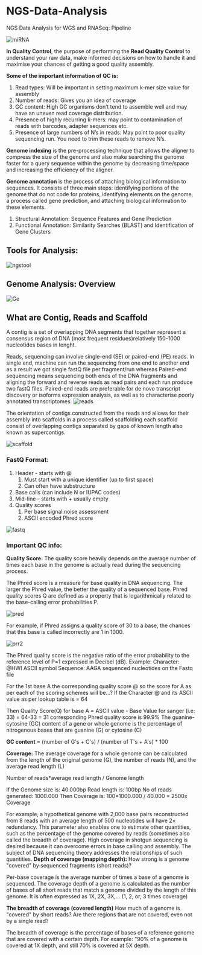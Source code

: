 # NGS-Data-Analysis
NGS Data Analysis for WGS and RNASeq: Pipeline

  ![miRNA](https://user-images.githubusercontent.com/97247515/149810739-f0eaa3eb-6430-4538-8235-e82af3e912f5.jpg)
  
  **In Quality Control**, the purpose of performing the **Read Quality Control** to understand your raw data, make informed decisions on how to handle it and maximise your chances of getting a good quality assembly.
  
  **Some of the important information of QC is:** 
1. Read types: Will be important in setting maximum k-mer size value for assembly
2. Number of reads: Gives you an idea of coverage
3. GC content: High GC organisms don’t tend to assemble well and may have an uneven read coverage distribution.
4. Presence of highly recurring k-mers: may point to contamination of reads with barcodes, adapter sequences etc.
5. Presence of large numbers of N’s in reads: May point to poor quality sequencing run. You need to trim these reads to remove N’s.
  
  **Genome indexing** is the pre-processing technique that allows the aligner to compress the size of the genome and also make searching the genome faster for a query sequence within the genome by decreasing time/space and increasing the efficiency of the aligner. 
  
**Genome annotation** is the process of attaching biological information to sequences. It consists of three main steps: identifying portions of the genome that do not code for proteins, identifying elements on the genome, a process called gene prediction, and attaching biological information to these elements.

1. Structural Annotation: Sequence Features and Gene Prediction
2. Functional Annotation: Similarity Searches (BLAST) and Identification of Gene Clusters

## **Tools for** Analysis:
![ngstool](https://user-images.githubusercontent.com/97247515/155968414-0872cb0c-828b-4888-8e30-1d311b1d7da2.png)

## Genome Analysis: Overview

 ![Ge](https://user-images.githubusercontent.com/97247515/149814959-ca477ac1-1884-486f-8110-9215448cdb3e.png)
 ## What are Contig, Reads and Scaffold
 A contig is a set of overlapping DNA segments that together represent a consensus region of DNA (most frequent residues)relatively 150-1000 nucleotides bases in lenght.
 
Reads, sequencing can involve single-end (SE) or paired-end (PE) reads. In single end, machine can run the sequencing from one end to another end as a result we got single fastQ file per fragment/run whereas Paired-end sequencing means sequencing both ends of the DNA fragments and aligning the forward and reverse reads as read pairs and each run produce two fastQ files. Paired-end reads are preferable for de novo transcript discovery or isoforms expression analysis, as well as to characterise poorly annotated transcriptomes.
![reads](https://user-images.githubusercontent.com/97247515/155056129-023e2546-9499-419f-8caf-a45b3f838de4.png)

The orientation of contigs constructed from the reads and allows for their assembly into scaffolds in a process called scaffolding each scaffold consist of overlapping contigs separated by gaps of known length also known as supercontigs.

![scaffold](https://user-images.githubusercontent.com/97247515/155056861-39f56ebc-df2a-4e82-bba9-995bc19ddab8.png)

### FastQ Format:
1. Header - starts with @
   1. Must start with a unique identifier (up to first space)
   2. Can often have substructure
2. Base calls (can include N or IUPAC codes)
3. Mid-line - starts with + usually empty
4. Quality scores
   1. Per base signal:noise assessment
   2. ASCII encoded Phred score

![fastq](https://user-images.githubusercontent.com/97247515/155057852-e7adc578-835a-42be-8200-0c0f5c0895da.png)

### Important QC info:
**Quality Score:** The quality score heavily depends on the average number of times each base in the genome is actually read during the sequencing process.

The Phred score is a measure for base quality in DNA sequencing. The larger the Phred value, the better the quality of a sequenced base.
Phred quality scores Q are defined as a property that is logarithmically related to the base-calling error probabilities P.

![pred](https://user-images.githubusercontent.com/97247515/155059854-154c1362-6dad-49c8-8bf8-bce698690f26.png)

For example, if Phred assigns a quality score of 30 to a base, the chances that this base is called incorrectly are 1 in 1000.

![prr2](https://user-images.githubusercontent.com/97247515/155060160-ed531742-ee15-4c9d-b321-b25ccea8eb12.png)

The Phred quality score is the negative ratio of the error probability to the reference level of P=1 expressed in Decibel (dB).
Example: 
Character: @HWI ASCII symbol
Sequence:  AAGA sequenced nucleotides on the Fastq file

For the 1st base A the corresponding quality score @ so the score for A as per each of the scoring schemes will be…? If the Character @ and its ASCII value as per lookup table is = 64

Then Quality Score(Q) for base A = ASCII value - Base Value for sanger (i.e: 33)
                                                         = 64-33 
                                                         = 31 corresponding Phred quality score is 99.9%
The guanine-cytosine (GC) content of a gene or whole genome is the percentage of nitrogenous bases that are guanine (G) or cytosine (C)

**GC content**  = (number of G's + C's)  /  (number of T's + A's)  * 100


**Coverage:** The average coverage for a whole genome can be calculated from the length of the original genome (G), the number of reads (N), and the average read length (L)

Number of reads*average read length / Genome length

If the 
Genome size is: 40.000bp
Read length is: 100bp
No of reads generated: 1000.000
Then Coverage is: 100*1000.000 / 40.000 = 2500x Coverage

For example, a hypothetical genome with 2,000 base pairs reconstructed from 8 reads with an average length of 500 nucleotides will have 2× redundancy. This parameter also enables one to estimate other quantities, such as the percentage of the genome covered by reads (sometimes also called the breadth of coverage). High coverage in shotgun sequencing is desired because it can overcome errors in base calling and assembly. The subject of DNA sequencing theory addresses the relationships of such quantities.
**Depth of coverage (mapping depth):** How strong is a genome "covered" by sequenced fragments (short reads)?

Per-base coverage is the average number of times a base of a genome is sequenced. The coverage depth of a genome is calculated as the number of bases of all short reads that match a genome divided by the length of this genome. It is often expressed as 1X, 2X, 3X,... (1, 2, or, 3 times coverage)

**The breadth of coverage (covered length)** 
How much of a genome is "covered" by short reads? Are there regions that are not covered, even not by a single read?

The breadth of coverage is the percentage of bases of a reference genome that are covered with a certain depth. For example: "90% of a genome is covered at 1X depth, and still 70% is covered at 5X depth.

